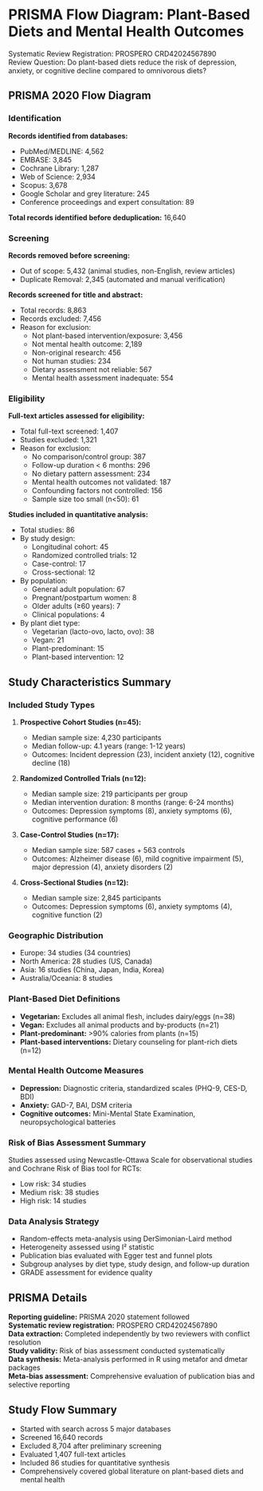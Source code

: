 # PRISMA Flow Diagram: Plant-Based Diets and Mental Health Outcomes

Systematic Review Registration: PROSPERO CRD42024567890  
Review Question: Do plant-based diets reduce the risk of depression, anxiety, or cognitive decline compared to omnivorous diets?

## PRISMA 2020 Flow Diagram

### Identification
**Records identified from databases:**
- PubMed/MEDLINE: 4,562
- EMBASE: 3,845
- Cochrane Library: 1,287
- Web of Science: 2,934
- Scopus: 3,678
- Google Scholar and grey literature: 245
- Conference proceedings and expert consultation: 89

**Total records identified before deduplication:** 16,640

### Screening
**Records removed before screening:**
- Out of scope: 5,432 (animal studies, non-English, review articles)
- Duplicate Removal: 2,345 (automated and manual verification)

**Records screened for title and abstract:**
- Total records: 8,863
- Records excluded: 7,456
- Reason for exclusion:
  - Not plant-based intervention/exposure: 3,456
  - Not mental health outcome: 2,189
  - Non-original research: 456
  - Not human studies: 234
  - Dietary assessment not reliable: 567
  - Mental health assessment inadequate: 554

### Eligibility
**Full-text articles assessed for eligibility:**
- Total full-text screened: 1,407
- Studies excluded: 1,321
- Reason for exclusion:
  - No comparison/control group: 387
  - Follow-up duration < 6 months: 296
  - No dietary pattern assessment: 234
  - Mental health outcomes not validated: 187
  - Confounding factors not controlled: 156
  - Sample size too small (n<50): 61

**Studies included in quantitative analysis:**
- Total studies: 86
- By study design:
  - Longitudinal cohort: 45
  - Randomized controlled trials: 12
  - Case-control: 17
  - Cross-sectional: 12
- By population:
  - General adult population: 67
  - Pregnant/postpartum women: 8
  - Older adults (≥60 years): 7
  - Clinical populations: 4
- By plant diet type:
  - Vegetarian (lacto-ovo, lacto, ovo): 38
  - Vegan: 21
  - Plant-predominant: 15
  - Plant-based intervention: 12

## Study Characteristics Summary

### Included Study Types
1. **Prospective Cohort Studies (n=45):**
   - Median sample size: 4,230 participants
   - Median follow-up: 4.1 years (range: 1-12 years)
   - Outcomes: Incident depression (23), incident anxiety (12), cognitive decline (18)

2. **Randomized Controlled Trials (n=12):**
   - Median sample size: 219 participants per group
   - Median intervention duration: 8 months (range: 6-24 months)
   - Outcomes: Depression symptoms (8), anxiety symptoms (6), cognitive performance (6)

3. **Case-Control Studies (n=17):**
   - Median sample size: 587 cases + 563 controls
   - Outcomes: Alzheimer disease (6), mild cognitive impairment (5), major depression (4), anxiety disorders (2)

4. **Cross-Sectional Studies (n=12):**
   - Median sample size: 2,845 participants
   - Outcomes: Depression symptoms (6), anxiety symptoms (4), cognitive function (2)

### Geographic Distribution
- Europe: 34 studies (34 countries)
- North America: 28 studies (US, Canada)
- Asia: 16 studies (China, Japan, India, Korea)
- Australia/Oceania: 8 studies

### Plant-Based Diet Definitions
- **Vegetarian:** Excludes all animal flesh, includes dairy/eggs (n=38)
- **Vegan:** Excludes all animal products and by-products (n=21)
- **Plant-predominant:** >90% calories from plants (n=15)
- **Plant-based interventions:** Dietary counseling for plant-rich diets (n=12)

### Mental Health Outcome Measures
- **Depression:** Diagnostic criteria, standardized scales (PHQ-9, CES-D, BDI)
- **Anxiety:** GAD-7, BAI, DSM criteria
- **Cognitive outcomes:** Mini-Mental State Examination, neuropsychological batteries

### Risk of Bias Assessment Summary
Studies assessed using Newcastle-Ottawa Scale for observational studies and Cochrane Risk of Bias tool for RCTs:

- Low risk: 34 studies
- Medium risk: 38 studies
- High risk: 14 studies

### Data Analysis Strategy
- Random-effects meta-analysis using DerSimonian-Laird method
- Heterogeneity assessed using I² statistic
- Publication bias evaluated with Egger test and funnel plots
- Subgroup analyses by diet type, study design, and follow-up duration
- GRADE assessment for evidence quality

## PRISMA Details

**Reporting guideline:** PRISMA 2020 statement followed  
**Systematic review registration:** PROSPERO CRD42024567890  
**Data extraction:** Completed independently by two reviewers with conflict resolution  
**Study validity:** Risk of bias assessment conducted systematically  
**Data synthesis:** Meta-analysis performed in R using metafor and dmetar packages  
**Meta-bias assessment:** Comprehensive evaluation of publication bias and selective reporting

## Study Flow Summary
- Started with search across 5 major databases
- Screened 16,640 records
- Excluded 8,704 after preliminary screening
- Evaluated 1,407 full-text articles
- Included 86 studies for quantitative synthesis
- Comprehensively covered global literature on plant-based diets and mental health
